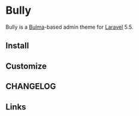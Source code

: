 # Bully

Bully is a [Bulma](bulma)-based admin theme for [Laravel](laravel) 5.5.

## Install

## Customize

## CHANGELOG

## Links

[bulma]: https://bulma.io/
[laravel]: https://laravel.com/

